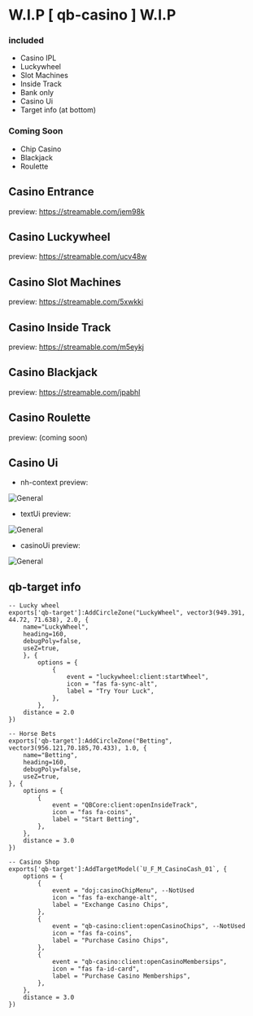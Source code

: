 # W.I.P [ qb-casino ] W.I.P

### included
- Casino IPL
- Luckywheel
- Slot Machines
- Inside Track
- Bank only
- Casino Ui
- Target info (at bottom)

### Coming Soon
- Chip Casino
- Blackjack
- Roulette

## Casino Entrance
preview:
https://streamable.com/jem98k

## Casino Luckywheel
preview:
https://streamable.com/ucv48w

## Casino Slot Machines
preview:
https://streamable.com/5xwkki

## Casino Inside Track
preview:
https://streamable.com/m5eykj

## Casino Blackjack
preview:
https://streamable.com/jpabhl

## Casino Roulette
preview:
(coming soon)

## Casino Ui
- nh-context preview:

![General](https://i.imgur.com/hDbTfbt.png)

- textUi preview:

![General](https://i.imgur.com/ywWq9sT.png)


- casinoUi preview:

![General](https://i.imgur.com/9fPvYyv.png)

## qb-target info
```
-- Lucky wheel
exports['qb-target']:AddCircleZone("LuckyWheel", vector3(949.391, 44.72, 71.638), 2.0, {
    name="LuckyWheel",
    heading=160,
    debugPoly=false,
    useZ=true,
    }, {
        options = {
            {
                event = "luckywheel:client:startWheel",
                icon = "fas fa-sync-alt",
                label = "Try Your Luck",
            },
        },
    distance = 2.0 
})

-- Horse Bets
exports['qb-target']:AddCircleZone("Betting", vector3(956.121,70.185,70.433), 1.0, {
    name="Betting",
    heading=160,
    debugPoly=false,
    useZ=true,
}, {
    options = {
        {
            event = "QBCore:client:openInsideTrack",
            icon = "fas fa-coins",
            label = "Start Betting",
        },
    },
    distance = 3.0 
})

-- Casino Shop
exports['qb-target']:AddTargetModel(`U_F_M_CasinoCash_01`, {
	options = {
        { 
            event = "doj:casinoChipMenu", --NotUsed
            icon = "fas fa-exchange-alt",
            label = "Exchange Casino Chips", 
        },
        {
            event = "qb-casino:client:openCasinoChips", --NotUsed
            icon = "fas fa-coins",
            label = "Purchase Casino Chips", 
        },
        {
            event = "qb-casino:client:openCasinoMembersips", 
            icon = "fas fa-id-card",
            label = "Purchase Casino Memberships", 
        },
	},
	distance = 3.0 
})
```


